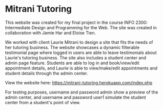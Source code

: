 # Mitrani Tutoring

This website was created for my final project in the course INFO 2300: Intermediate Design and Programming for the Web. The site was created in collaboration with Jamie Har and Eloise Tien. 

We worked with client Laurie Mitrani to design a site that fits the needs of her tutoring business. The website showcases a dynamic filterable testimonial page where logged in users are able to leave testimonials about Laurie's tutoring business. The site also includes a student center and admin page feature. Students are able to log in and book/view/edit appointment details, and Laurie is able to view/make/edit appointments and student details through the admin center.

View the website here: https://mitrani-tutoring.herokuapp.com/index.php

For testing purposes, username and password admin show a preview of the admin center, and username and password user1 simulate the student center from a student's point of view.
